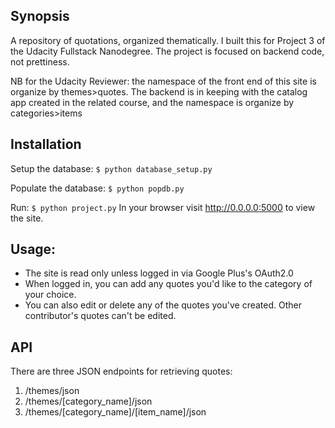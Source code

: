 ## Synopsis

A repository of quotations, organized thematically. I built this for Project 3 of the Udacity Fullstack Nanodegree. The project is focused on backend code, not prettiness. 

NB for the Udacity Reviewer: the namespace of the front end of this site is organize by themes>quotes. The backend is in keeping with the catalog app created in the related course, and the namespace is organize by categories>items

## Installation

Setup the database:
`$ python database_setup.py`

Populate the database:
`$ python popdb.py`

Run: 
`$ python project.py` 
In your browser visit http://0.0.0.0:5000 to view the site. 

## Usage:

- The site is read only unless logged in via Google Plus's OAuth2.0
- When logged in, you can add any quotes you'd like to the category of your choice. 
- You can also edit or delete any of the quotes you've created. Other contributor's quotes can't be edited. 

## API

There are three JSON endpoints for retrieving quotes:

1. /themes/json
2. /themes/[category_name]/json
3. /themes/[category_name]/[item_name]/json